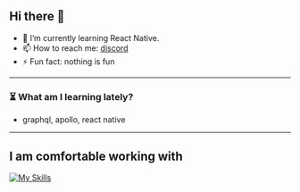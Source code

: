 ## Hi there 👋
<!--- - 🐧 I've been working on web projects quite a while now. --->
- 🌱 I’m currently learning React Native.
- 📫 How to reach me: [discord](https://discord.com/users/900400541899825202)
- ⚡ Fun fact: nothing is fun
<!--
**lyn-eva/lyn-eva** is a ✨ _special_ ✨ repository because its `README.md` (this file) appears on your GitHub profile.

Here are some ideas to get you started:
- 🔭 I’m currently working on side projects.
- 👯 I’m looking to collaborate on ...
- 💬 Ask me about ...
- 😄 Pronouns: ...
-->


---
### ⏳ What am I learning lately?
- graphql, apollo, react native

---
## I am comfortable working with
[![My Skills](https://skillicons.dev/icons?i=ts,js,tailwind,react,mui,redux,nextjs,astro,nodejs,express,mysql,postgres,prisma,graphql,apollo,firebase,python,docker,figma&perline=15)](https://skillicons.dev)

<!-- ![Top Langs](https://github-readme-stats.vercel.app/api/top-langs/?username=lyn-eva&layout=compact&theme=dark) -->
<!-- ### ⚙️ Languages and Tools: -->
